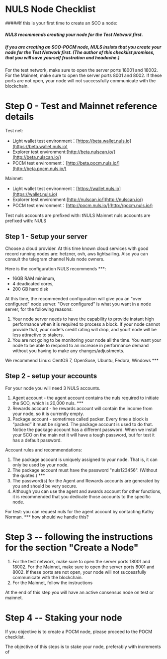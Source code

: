 # NULS Node Checklist

#####If this is your first time to create an SCO a node:
##### NULS recommends creating your node for the Test Network first.
##### If you are creating an SCO-POCM node, NULS insists that you create your node for the Test Network first. (The author of this checklist promises, that you will save yourself frustration and headache.)

For the test network, make sure to open the server ports 18001 and 18002.
For the Mainnet, make sure to open the server ports  8001 and 8002. 
If these ports are not open, your node will not successfully communicate with the blockchain.
# Step 0 - Test and Mainnet reference details


Test net:
- Light wallet test environment：[https://beta.wallet.nuls.io](https://beta.wallet.nuls.io)
- Explorer test environment:[http://beta.nulscan.io/](http://beta.nulscan.io/)
- POCM test environment：[http://beta.pocm.nuls.io/](http://beta.pocm.nuls.io/)

Mainnet:
- Light wallet test environment：[https://wallet.nuls.io](https://wallet.nuls.io)
- Explorer test environment:[http://nulscan.io/](http://nulscan.io/)
- POCM test environment：[http://pocm.nuls.io/](http://pocm.nuls.io/)

Test nuls accounts are prefixed with: tNULS
Mainnet nuls accounts are prefixed with: NULS



## Step 1 - Setup your server 
Choose a cloud provider.  At this time known cloud services with good record running nodes are:  hetzner,  ovh, aws lightsailing. Also you can consult the telegram channel Nuls node owners.

Here is the configuration NULS recommends ***:  
- 16GB RAM minimum, 
- 4 deadicated cores,
- 200 GB hard disk

At this time, the recommended configuration will give you an "over configured" node server. "Over configured" is what you want in a node server, for the following reasons:
1. Your node server needs to have the capability to provide instant high performance when it is required to process a block.  If your node cannot provide that, your node's credit rating will drop, and yourt node will be less attractive to stakers.
2. You are not going to be monitoring your node all the time. You want your node to be able to respond to an increase in performance demand without you having to make any changes/adjustments.

We recommend Linux: CentOS 7, OpenSuse, Ubuntu, Fedora, Windows ***

## Step 2 - setup your accounts
For your node you will need 3 NULS accounts.


1. Agent account - the agent account contains the nuls required to initiate the SCO, which is 20,000 nuls. ***
2. Rewards account - he rewards account will contain the income from your node, so it is currently empty.
3. Package account -  sometimes called packer.  Every time a block is “packed” it must be signed.  The package account is used to do that. Notice the package account has a different password. When we install your SCO on the main net it will have a tough password, but for test it has a default password.


Account rules and recommendations:
1. The package account is uniquely assigned to your node.  That is, it can only be used by your node. 
2. The package account must have the password "nuls123456". (Without the quotes.)  ***
3. The password(s) for the Agent and Rewards accounts are generated by you and should be very secure.
4. Although you can use the agent and awards account for other functions, it is recommended that you dedicate those accounts to the specific node.

For test: you can request nuls for the agent account by contacting Kathy Norman.   *** how should we handle this?


# Step 3 -- following the instructions for the section "Create a Node"

1. For the test network, make sure to open the server ports 18001 and 18002.
   For the Mainnet, make sure to open the server ports  8001 and 8002. 
   If these ports are not open, your node will not successfully communicate with the blockchain.
2. For the Mainnet, follow the instructions 

At the end of this step you will have an active consensus node on test or mainnet.

# Step 4 -- Staking your node

If you objective is to create a POCM node, please proceed to the POCM checklist.  

The objective of this steps is to stake your node, preferably with increments of 